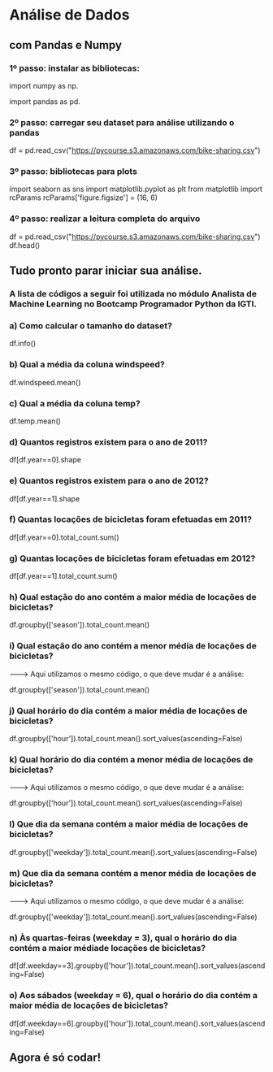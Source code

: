 # Análise de Dados 
## com Pandas e Numpy

### 1º passo: instalar as bibliotecas:

import numpy as np.

import pandas as pd.

### 2º passo: carregar seu dataset para análise utilizando o pandas

df = pd.read_csv("https://pycourse.s3.amazonaws.com/bike-sharing.csv")

### 3º passo: bibliotecas para plots

import seaborn as sns
import matplotlib.pyplot as plt
from matplotlib import rcParams
rcParams['figure.figsize'] = (16, 6)

### 4º passo: realizar a leitura completa do arquivo

df = pd.read_csv("https://pycourse.s3.amazonaws.com/bike-sharing.csv")
df.head()

## Tudo pronto parar iniciar sua análise.

### A lista de códigos a seguir foi utilizada no módulo Analista de Machine Learning no Bootcamp Programador Python da IGTI.

### a) Como calcular o tamanho do dataset?

df.info()

### b) Qual a média da coluna windspeed?

df.windspeed.mean()

### c) Qual a média da coluna temp?

df.temp.mean()

### d) Quantos registros existem para o ano de 2011?

df[df.year==0].shape

### e) Quantos registros existem para o ano de 2012?

df[df.year==1].shape

### f) Quantas locações de bicicletas foram efetuadas em 2011?

df[df.year==0].total_count.sum()

### g) Quantas locações de bicicletas foram efetuadas em 2012?

df[df.year==1].total_count.sum()

### h) Qual estação do ano contém a maior média de locações de bicicletas?

df.groupby(['season']).total_count.mean()

### i) Qual estação do ano contém a menor média de locações de bicicletas?

---> Aqui utilizamos o mesmo código, o que deve mudar é a análise:

df.groupby(['season']).total_count.mean()

### j) Qual horário do dia contém a maior média de locações de bicicletas?

df.groupby(['hour']).total_count.mean().sort_values(ascending=False)

### k) Qual horário do dia contém a menor média de locações de bicicletas?

---> Aqui utilizamos o mesmo código, o que deve mudar é a análise:

df.groupby(['hour']).total_count.mean().sort_values(ascending=False)

### l) Que dia da semana contém a maior média de locações de bicicletas?

df.groupby(['weekday']).total_count.mean().sort_values(ascending=False)

### m) Que dia da semana contém a menor média de locações de bicicletas?

---> Aqui utilizamos o mesmo código, o que deve mudar é a análise:

df.groupby(['weekday']).total_count.mean().sort_values(ascending=False)


### n) Às quartas-feiras (weekday = 3), qual o horário do dia contém a maior médiade locações de bicicletas?

df[df.weekday==3].groupby(['hour']).total_count.mean().sort_values(ascending=False)

### o) Aos sábados (weekday = 6), qual o horário do dia contém a maior média de locações de bicicletas?

df[df.weekday==6].groupby(['hour']).total_count.mean().sort_values(ascending=False)


## Agora é só codar!
